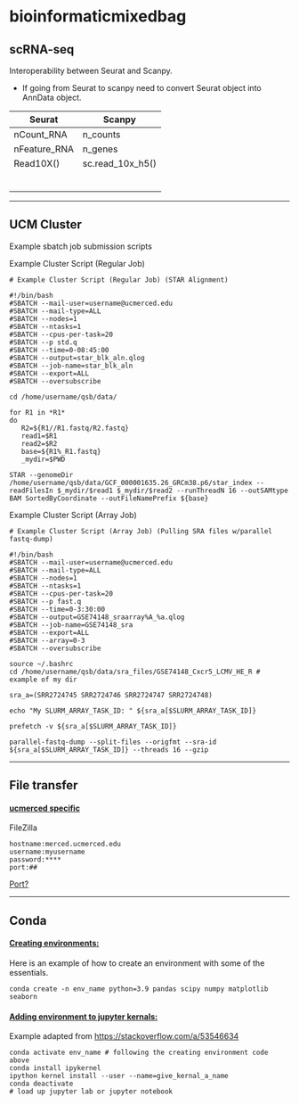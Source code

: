 # bioinformaticmixedbag


## scRNA-seq

Interoperability between Seurat and Scanpy.
 - If going from Seurat to scanpy need to convert Seurat object into AnnData object.




| Seurat       | Scanpy           |
|--------------|------------------|
| nCount_RNA   | n_counts         |
| nFeature_RNA | n_genes          |
| Read10X()    | sc.read_10x_h5() |
|              |                  |
|              |                  |
|              |                  |
|              |                  |
|              |                  |
|              |                  |





---
## UCM Cluster

Example sbatch job submission scripts

Example Cluster Script (Regular Job)

    # Example Cluster Script (Regular Job) (STAR Alignment)

    #!/bin/bash
    #SBATCH --mail-user=username@ucmerced.edu
    #SBATCH --mail-type=ALL
    #SBATCH --nodes=1
    #SBATCH --ntasks=1
    #SBATCH --cpus-per-task=20
    #SBATCH --p std.q
    #SBATCH --time=0-08:45:00
    #SBATCH --output=star_blk_aln.qlog
    #SBATCH --job-name=star_blk_aln
    #SBATCH --export=ALL
    #SBATCH --oversubscribe

    cd /home/username/qsb/data/

    for R1 in *R1*
    do
       R2=${R1//R1.fastq/R2.fastq}
       read1=$R1
       read2=$R2
       base=${R1%_R1.fastq}
       _mydir=$PWD

    STAR --genomeDir /home/username/qsb/data/GCF_000001635.26_GRCm38.p6/star_index --readFilesIn $_mydir/$read1 $_mydir/$read2 --runThreadN 16 --outSAMtype BAM SortedByCoordinate --outFileNamePrefix ${base}



Example Cluster Script (Array Job)

    # Example Cluster Script (Array Job) (Pulling SRA files w/parallel fastq-dump)

    #!/bin/bash
    #SBATCH --mail-user=username@ucmerced.edu
    #SBATCH --mail-type=ALL
    #SBATCH --nodes=1
    #SBATCH --ntasks=1
    #SBATCH --cpus-per-task=20
    #SBATCH --p fast.q
    #SBATCH --time=0-3:30:00
    #SBATCH --output=GSE74148_sraarray%A_%a.qlog
    #SBATCH --job-name=GSE74148_sra
    #SBATCH --export=ALL
    #SBATCH --array=0-3
    #SBATCH --oversubscribe

    source ~/.bashrc
    cd /home/username/qsb/data/sra_files/GSE74148_Cxcr5_LCMV_HE_R # example of my dir

    sra_a=(SRR2724745 SRR2724746 SRR2724747 SRR2724748)

    echo "My SLURM_ARRAY_TASK_ID: " ${sra_a[$SLURM_ARRAY_TASK_ID]}

    prefetch -v ${sra_a[$SLURM_ARRAY_TASK_ID]}

    parallel-fastq-dump --split-files --origfmt --sra-id ${sra_a[$SLURM_ARRAY_TASK_ID]} --threads 16 --gzip








---
## File transfer

#### [ucmerced specific](https://github.com/ucmerced/merced-cluster/wiki/Transferring-Files)


FileZilla

    hostname:merced.ucmerced.edu
    username:myusername
    password:****
    port:##

[Port?](https://serverfault.com/questions/74176/what-port-does-sftp-use/167872)


---
## Conda

#### [Creating environments:](https://conda.io/projects/conda/en/latest/user-guide/tasks/manage-environments.html#creating-an-environment-with-commands)

Here is an example of how to create an environment with some of the essentials.


    conda create -n env_name python=3.9 pandas scipy numpy matplotlib seaborn


#### [Adding environment to jupyter kernals:](https://stackoverflow.com/a/53546634)

Example adapted from https://stackoverflow.com/a/53546634

    conda activate env_name # following the creating environment code above
    conda install ipykernel
    ipython kernel install --user --name=give_kernal_a_name
    conda deactivate
    # load up jupyter lab or jupyter notebook     





